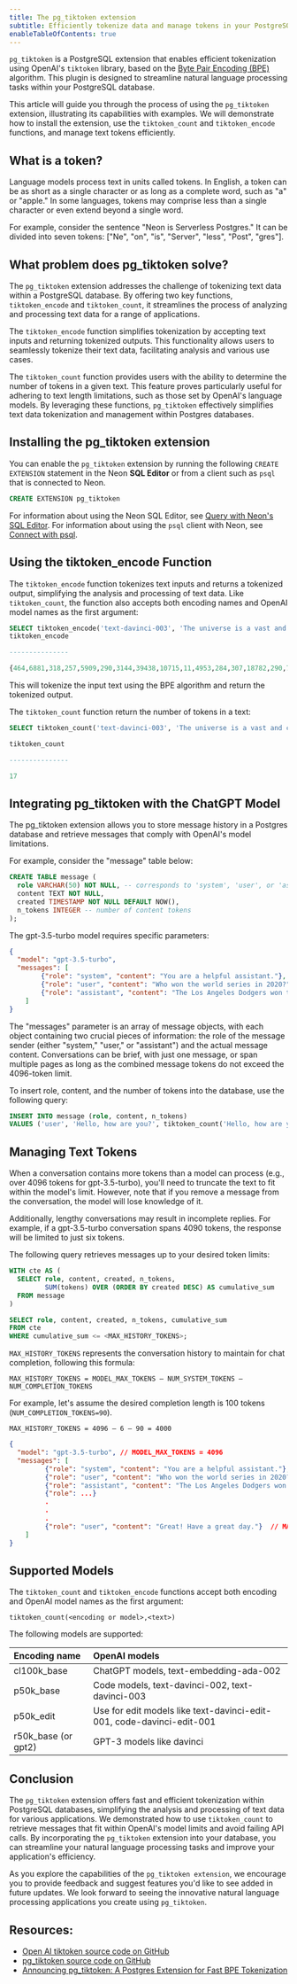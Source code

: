 ```yaml
---
title: The pg_tiktoken extension
subtitle: Efficiently tokenize data and manage tokens in your PostgreSQL database
enableTableOfContents: true
---
```


`pg_tiktoken` is a PostgreSQL extension that enables efficient tokenization using OpenAI's `tiktoken` library, based on the [Byte Pair Encoding (BPE)](https://en.wikipedia.org/wiki/Byte_pair_encoding) algorithm. This plugin is designed to streamline natural language processing tasks within your PostgreSQL database.

This article will guide you through the process of using the `pg_tiktoken` extension, illustrating its capabilities with examples. We will demonstrate how to install the extension, use the `tiktoken_count` and `tiktoken_encode` functions, and manage text tokens efficiently.

## What is a token?

Language models process text in units called tokens. In English, a token can be as short as a single character or as long as a complete word, such as "a" or "apple." In some languages, tokens may comprise less than a single character or even extend beyond a single word.

For example, consider the sentence "Neon is Serverless Postgres." It can be divided into seven tokens: ["Ne", "on", "is", "Server", "less", "Post", "gres"].

## What problem does pg_tiktoken solve?

The `pg_tiktoken` extension addresses the challenge of tokenizing text data within a PostgreSQL database. By offering two key functions, `tiktoken_encode` and `tiktoken_count`, it streamlines the process of analyzing and processing text data for a range of applications.

The `tiktoken_encode` function simplifies tokenization by accepting text inputs and returning tokenized outputs. This functionality allows users to seamlessly tokenize their text data, facilitating analysis and various use cases.

The `tiktoken_count` function provides users with the ability to determine the number of tokens in a given text. This feature proves particularly useful for adhering to text length limitations, such as those set by OpenAI's language models. By leveraging these functions, `pg_tiktoken` effectively simplifies text data tokenization and management within Postgres databases.

## Installing the pg_tiktoken extension

You can enable the `pg_tiktoken` extension by running the following `CREATE EXTENSION` statement in the Neon **SQL Editor** or from a client such as `psql` that is connected to Neon.

```sql
CREATE EXTENSION pg_tiktoken
```

For information about using the Neon SQL Editor, see [Query with Neon's SQL Editor](/docs/get-started-with-neon/query-with-neon-sql-editor). For information about using the `psql` client with Neon, see [Connect with psql](https://neon.tech/docs/connect/query-with-psql-editor).

## Using the tiktoken_encode Function

The `tiktoken_encode` function tokenizes text inputs and returns a tokenized output, simplifying the analysis and processing of text data. Like `tiktoken_count`, the function also accepts both encoding names and OpenAI model names as the first argument:

```sql
SELECT tiktoken_encode('text-davinci-003', 'The universe is a vast and captivating mystery, waiting to be explored and understood.');
tiktoken_encode

---------------

{464,6881,318,257,5909,290,3144,39438,10715,11,4953,284,307,18782,290,7247,13}
```

This will tokenize the input text using the BPE algorithm and return the tokenized output.

The `tiktoken_count` function return the number of tokens in a text:

```sql
SELECT tiktoken_count('text-davinci-003', 'The universe is a vast and captivating mystery, waiting to be explored and understood.');

tiktoken_count

---------------

17
```

## Integrating pg_tiktoken with the ChatGPT Model

The pg_tiktoken extension allows you to store message history in a Postgres database and retrieve messages that comply with OpenAI's model limitations.

For example, consider the "message" table below:

```sql
CREATE TABLE message (
  role VARCHAR(50) NOT NULL, -- corresponds to 'system', 'user', or 'assistant'
  content TEXT NOT NULL,
  created TIMESTAMP NOT NULL DEFAULT NOW(),
  n_tokens INTEGER -- number of content tokens
);
```

The gpt-3.5-turbo model requires specific parameters:

```json
{
  "model": "gpt-3.5-turbo",
  "messages": [
        {"role": "system", "content": "You are a helpful assistant."},
        {"role": "user", "content": "Who won the world series in 2020?"},
        {"role": "assistant", "content": "The Los Angeles Dodgers won the World Series in 2020."}
    ]
}
```

The "messages" parameter is an array of message objects, with each object containing two crucial pieces of information: the role of the message sender (either "system," "user," or "assistant") and the actual message content. Conversations can be brief, with just one message, or span multiple pages as long as the combined message tokens do not exceed the 4096-token limit.

To insert role, content, and the number of tokens into the database, use the following query:

```sql
INSERT INTO message (role, content, n_tokens)
VALUES ('user', 'Hello, how are you?', tiktoken_count('Hello, how are you?'));
```

## Managing Text Tokens

When a conversation contains more tokens than a model can process (e.g., over 4096 tokens for gpt-3.5-turbo), you'll need to truncate the text to fit within the model's limit. However, note that if you remove a message from the conversation, the model will lose knowledge of it.

Additionally, lengthy conversations may result in incomplete replies. For example, if a gpt-3.5-turbo conversation spans 4090 tokens, the response will be limited to just six tokens.

The following query retrieves messages up to your desired token limits:

```sql
WITH cte AS (
  SELECT role, content, created, n_tokens,
         SUM(tokens) OVER (ORDER BY created DESC) AS cumulative_sum
  FROM message
)

SELECT role, content, created, n_tokens, cumulative_sum
FROM cte
WHERE cumulative_sum <= <MAX_HISTORY_TOKENS>;
```

`MAX_HISTORY_TOKENS` represents the conversation history to maintain for chat completion, following this formula:

```text
MAX_HISTORY_TOKENS = MODEL_MAX_TOKENS – NUM_SYSTEM_TOKENS – NUM_COMPLETION_TOKENS
```

For example, let's assume the desired completion length is 100 tokens (`NUM_COMPLETION_TOKENS=90`).

```text
MAX_HISTORY_TOKENS = 4096 – 6 – 90 = 4000
```

```json
{
  "model": "gpt-3.5-turbo", // MODEL_MAX_TOKENS = 4096
  "messages": [
         {"role": "system", "content": "You are a helpful assistant."}, // NUM_SYSTEM_TOKENS = 6
         {"role": "user", "content": "Who won the world series in 2020?"},
         {"role": "assistant", "content": "The Los Angeles Dodgers won the World Series in 2020."},
         {"role": ...}
         .
         .
         .
         {"role": "user", "content": "Great! Have a great day."}  // MAX_HISTORY_TOKENS = 4000
    ] 
}
```

## Supported Models

The `tiktoken_count` and `tiktoken_encode` functions accept both encoding and OpenAI model names as the first argument:

```text
tiktoken_count(<encoding or model>,<text>)
```

The following models are supported:

| Encoding name      | OpenAI models                                      |
|:-------------------|:---------------------------------------------------|
| cl100k_base        | ChatGPT models, text-embedding-ada-002            |
| p50k_base          | Code models, text-davinci-002, text-davinci-003    |
| p50k_edit          | Use for edit models like text-davinci-edit-001, code-davinci-edit-001 |
| r50k_base (or gpt2)| GPT-3 models like davinci                         |

## Conclusion

The `pg_tiktoken` extension offers fast and efficient tokenization within PostgreSQL databases, simplifying the analysis and processing of text data for various applications. We demonstrated how to use `tiktoken_count` to retrieve messages that fit within OpenAI's model limits and avoid failing API calls. By incorporating the `pg_tiktoken` extension into your database, you can streamline your natural language processing tasks and improve your application's efficiency.

As you explore the capabilities of the `pg_tiktoken extension`, we encourage you to provide feedback and suggest features you'd like to see added in future updates. We look forward to seeing the innovative natural language processing applications you create using `pg_tiktoken`.

## Resources:

- [Open AI tiktoken source code on GitHub](https://github.com/openai/tiktoken)
- [pg_tiktoken source code on GitHub](https://github.com/kelvich/pg_tiktoken)
- [Announcing pg_tiktoken: A Postgres Extension for Fast BPE Tokenization](https://neon.tech/blog/announcing-pg_tiktoken-a-postgres-extension-for-fast-bpe-tokenization)

